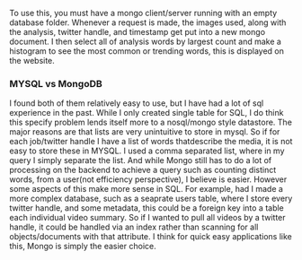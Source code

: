 To use this, you must have a mongo client/server running with an empty database folder. Whenever a request is made, the images used, along with the analysis, twitter handle, and timestamp get put into a new mongo document. I then select all of analysis words by largest count and make a histogram to see the most common or trending words, this is displayed on the website.

### MYSQL vs MongoDB

I found both of them relatively easy to use, but I have had a lot of sql experience in the past. While I only created single table for SQL, I do think this specify problem lends itself more to a nosql/mongo style datastore. The major reasons are that lists are very unintuitive to store in mysql. So if for each job/twitter handle I have a list of words thatdescribe the media, it is not easy to store these in MYSQL. I used a comma separated list, where in my query I simply separate the list. And while Mongo still has to do a lot of processing on the backend to achieve a query such as counting distinct words, from a user(not efficiency perspective), I believe is easier. However some aspects of this make more sense in SQL. For example, had I made a more complex database, such as a seaprate users table, where I store every twitter handle, and some metadata, this could be a foreign key into a table each individual video summary. So if I wanted to pull all videos by a twitter handle, it could be handled via an index rather than scanning for all objects/documents with that attribute. I think for quick easy applications like this, Mongo is simply the easier choice. 
